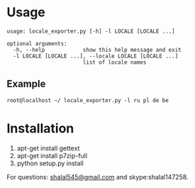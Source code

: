 # Usage

```
usage: locale_exporter.py [-h] -l LOCALE [LOCALE ...]

optional arguments:
  -h, --help            show this help message and exit
  -l LOCALE [LOCALE ...], --locale LOCALE [LOCALE ...]
                        list of locale names
```

## Example
```
root@localhost ~/ locale_exporter.py -l ru pl de be
```

# Installation

1. apt-get install gettext
2. apt-get install p7zip-full
3. python setup.py install

For questions: shalal545@gmail.com and skype:shalal147258.